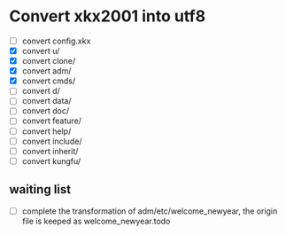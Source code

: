 # Convert xkx2001 into utf8
* [ ] convert config.xkx
* [x] convert u/
* [x] convert clone/
* [x] convert adm/
* [x] convert cmds/
* [ ] convert d/
* [ ] convert data/
* [ ] convert doc/
* [ ] convert feature/
* [ ] convert help/
* [ ] convert include/
* [ ] convert inherit/
* [ ] convert kungfu/

## waiting list
* [ ] complete the transformation of adm/etc/welcome_newyear, the origin file
is keeped as welcome_newyear.todo